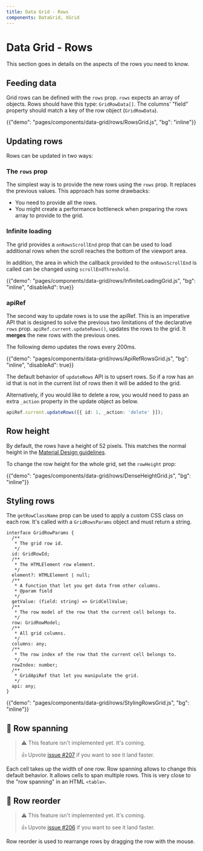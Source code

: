 ```yaml
---
title: Data Grid - Rows
components: DataGrid, XGrid
---
```


# Data Grid - Rows

<p class="description">This section goes in details on the aspects of the rows you need to know.</p>

## Feeding data

Grid rows can be defined with the `rows` prop.
`rows` expects an array of objects.
Rows should have this type: `GridRowData[]`.
The columns' "field" property should match a key of the row object (`GridRowData`).

{{"demo": "pages/components/data-grid/rows/RowsGrid.js", "bg": "inline"}}

## Updating rows

Rows can be updated in two ways:

### The `rows` prop

The simplest way is to provide the new rows using the `rows` prop.
It replaces the previous values. This approach has some drawbacks:

- You need to provide all the rows.
- You might create a performance bottleneck when preparing the rows array to provide to the grid.

### Infinite loading [<span class="pro"></span>](https://material-ui.com/store/items/material-ui-pro/)

The grid provides a `onRowsScrollEnd` prop that can be used to load additional rows when the scroll reaches the bottom of the viewport area.

In addition, the area in which the callback provided to the `onRowsScrollEnd` is called can be changed using `scrollEndThreshold`.

{{"demo": "pages/components/data-grid/rows/InfiniteLoadingGrid.js", "bg": "inline", "disableAd": true}}

### apiRef [<span class="pro"></span>](https://material-ui.com/store/items/material-ui-pro/)

The second way to update rows is to use the apiRef.
This is an imperative API that is designed to solve the previous two limitations of the declarative `rows` prop. `apiRef.current.updateRows()`, updates the rows to the grid. It **merges** the new rows with the previous ones.

The following demo updates the rows every 200ms.

{{"demo": "pages/components/data-grid/rows/ApiRefRowsGrid.js", "bg": "inline", "disableAd": true}}

The default behavior of `updateRows` API is to upsert rows.
So if a row has an id that is not in the current list of rows then it will be added to the grid.

Alternatively, if you would like to delete a row, you would need to pass an extra `_action` property in the update object as below.

```ts
apiRef.current.updateRows([{ id: 1, _action: 'delete' }]);
```

## Row height

By default, the rows have a height of 52 pixels.
This matches the normal height in the [Material Design guidelines](https://material.io/components/data-tables).

To change the row height for the whole grid, set the `rowHeight` prop:

{{"demo": "pages/components/data-grid/rows/DenseHeightGrid.js", "bg": "inline"}}

## Styling rows

The `getRowClassName` prop can be used to apply a custom CSS class on each row. It's called with a `GridRowsParams` object and must return a string.

```tsx
interface GridRowParams {
  /**
   * The grid row id.
   */
  id: GridRowId;
  /**
   * The HTMLElement row element.
   */
  element?: HTMLElement | null;
  /**
   * A function that let you get data from other columns.
   * @param field
   */
  getValue: (field: string) => GridCellValue;
  /**
   * The row model of the row that the current cell belongs to.
   */
  row: GridRowModel;
  /**
   * All grid columns.
   */
  columns: any;
  /**
   * The row index of the row that the current cell belongs to.
   */
  rowIndex: number;
  /**
   * GridApiRef that let you manipulate the grid.
   */
  api: any;
}
```

{{"demo": "pages/components/data-grid/rows/StylingRowsGrid.js", "bg": "inline"}}

## 🚧 Row spanning

> ⚠️ This feature isn't implemented yet. It's coming.
>
> 👍 Upvote [issue #207](https://github.com/mui-org/material-ui-x/issues/207) if you want to see it land faster.

Each cell takes up the width of one row.
Row spanning allows to change this default behavior.
It allows cells to span multiple rows.
This is very close to the "row spanning" in an HTML `<table>`.

## 🚧 Row reorder [<span class="pro"></span>](https://material-ui.com/store/items/material-ui-pro/)

> ⚠️ This feature isn't implemented yet. It's coming.
>
> 👍 Upvote [issue #206](https://github.com/mui-org/material-ui-x/issues/206) if you want to see it land faster.

Row reorder is used to rearrange rows by dragging the row with the mouse.
